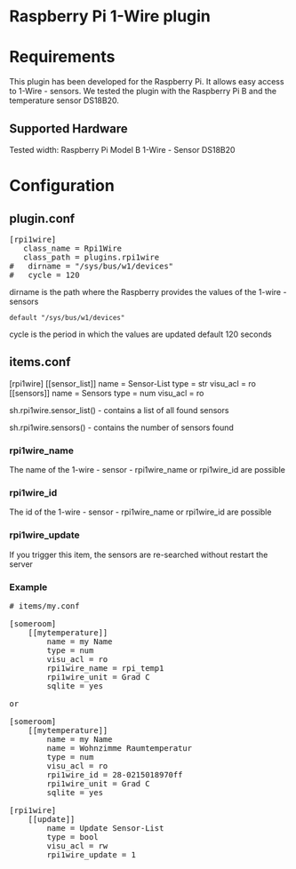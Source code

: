 # Raspberry Pi 1-Wire plugin

# Requirements

This plugin has been developed for the Raspberry Pi. It allows easy access to 1-Wire - sensors.
We tested the plugin with the Raspberry Pi B and the temperature sensor DS18B20.

## Supported Hardware

Tested width:
Raspberry Pi Model B
1-Wire - Sensor DS18B20

# Configuration

## plugin.conf

<pre>
[rpi1wire]
   class_name = Rpi1Wire
   class_path = plugins.rpi1wire
#   dirname = "/sys/bus/w1/devices"
#   cycle = 120
</pre>

dirname
    is the path where the Raspberry provides the values of the 1-wire - sensors
    
    default "/sys/bus/w1/devices"

cycle
    is the period in which the values are updated
    default 120 seconds

## items.conf

[rpi1wire]
    [[sensor_list]]
        name = Sensor-List
        type = str
        visu_acl = ro
    [[sensors]]
        name = Sensors
        type = num
        visu_acl = ro

sh.rpi1wire.sensor_list()
    - contains a list of all found sensors

sh.rpi1wire.sensors()
    - contains the number of sensors found

### rpi1wire_name

The name of the 1-wire - sensor
    - rpi1wire_name or rpi1wire_id are possible

### rpi1wire_id

The id of the 1-wire - sensor
    - rpi1wire_name or rpi1wire_id are possible

### rpi1wire_update

If you trigger this item, the sensors are re-searched without restart the server


### Example


<pre>
# items/my.conf

[someroom]
    [[mytemperature]]
        name = my Name
        type = num
        visu_acl = ro
        rpi1wire_name = rpi_temp1
        rpi1wire_unit = Grad C
        sqlite = yes

or

[someroom]
    [[mytemperature]]
        name = my Name
        name = Wohnzimme Raumtemperatur
        type = num
        visu_acl = ro
        rpi1wire_id = 28-0215018970ff
        rpi1wire_unit = Grad C
        sqlite = yes

[rpi1wire]
    [[update]]
        name = Update Sensor-List
        type = bool
        visu_acl = rw
        rpi1wire_update = 1

</pre>

